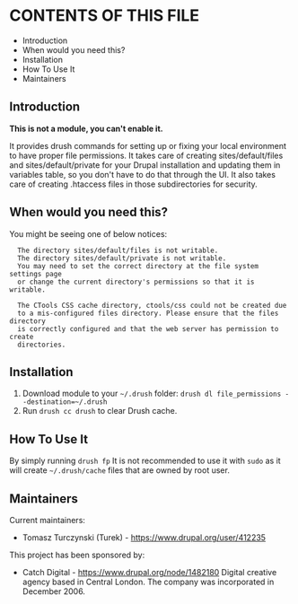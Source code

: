 # CONTENTS OF THIS FILE

 * Introduction
 * When would you need this?
 * Installation
 * How To Use It
 * Maintainers

## Introduction

__This is not a module, you can't enable it.__

It provides drush commands for setting up or fixing your local environment
to have proper file permissions. It takes care of creating sites/default/files
and sites/default/private for your Drupal installation and updating them
in variables table, so you don't have to do that through the UI. It also takes
care of creating .htaccess files in those subdirectories for security.

## When would you need this?

You might be seeing one of below notices:
```
  The directory sites/default/files is not writable.
  The directory sites/default/private is not writable.
  You may need to set the correct directory at the file system settings page
  or change the current directory's permissions so that it is writable.
```

```
  The CTools CSS cache directory, ctools/css could not be created due
  to a mis-configured files directory. Please ensure that the files directory
  is correctly configured and that the web server has permission to create
  directories.
```

## Installation

1. Download module to your `~/.drush` folder:
   `drush dl file_permissions --destination=~/.drush`
2. Run `drush cc drush` to clear Drush cache.

## How To Use It

By simply running `drush fp`
It is not recommended to use it with `sudo` as it will create `~/.drush/cache`
files that are owned by root user.

## Maintainers

Current maintainers:
 * Tomasz Turczynski (Turek) - https://www.drupal.org/user/412235

This project has been sponsored by:
 * Catch Digital - https://www.drupal.org/node/1482180
   Digital creative agency based in Central London. The company was incorporated in December 2006.
